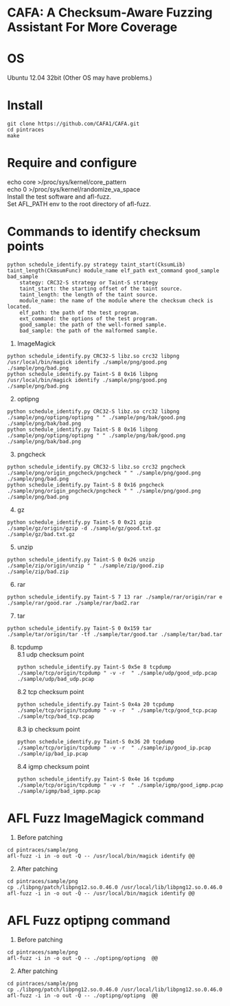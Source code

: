 # CAFA: A Checksum-Aware Fuzzing Assistant For More Coverage


# OS
Ubuntu 12.04 32bit (Other OS may have problems.)

# Install
```
git clone https://github.com/CAFA1/CAFA.git  
cd pintraces  
make 
``` 

# Require and configure
echo core >/proc/sys/kernel/core_pattern    
echo 0 >/proc/sys/kernel/randomize_va_space    
Install the test software and afl-fuzz.  
Set  AFL_PATH env to the root directory of afl-fuzz.      
  

# Commands to identify checksum points
```
python schedule_identify.py strategy taint_start(CksumLib) taint_length(CkmsumFunc) module_name elf_path ext_command good_sample bad_sample
    stategy: CRC32-S strategy or Taint-S strategy
    taint_start: the starting offset of the taint source.
    taint_length: the length of the taint source.
    module_name: the name of the module where the checksum check is located.
    elf_path: the path of the test program.
    ext_command: the options of the test program.
    good_sample: the path of the well-formed sample.
    bad_sample: the path of the malformed sample.
```
1. ImageMagick   
```
python schedule_identify.py CRC32-S libz.so crc32 libpng /usr/local/bin/magick identify ./sample/png/good.png ./sample/png/bad.png    
python schedule_identify.py Taint-S 8 0x16 libpng /usr/local/bin/magick identify ./sample/png/good.png ./sample/png/bad.png
```
2. optipng  
```
python schedule_identify.py CRC32-S libz.so crc32 libpng ./sample/png/optipng/optipng " " ./sample/png/bak/good.png ./sample/png/bak/bad.png
python schedule_identify.py Taint-S 8 0x16 libpng ./sample/png/optipng/optipng " " ./sample/png/bak/good.png ./sample/png/bak/bad.png

```
3. pngcheck   
```
python schedule_identify.py CRC32-S libz.so crc32 pngcheck ./sample/png/origin_pngcheck/pngcheck " " ./sample/png/good.png ./sample/png/bad.png  
python schedule_identify.py Taint-S 8 0x16 pngcheck ./sample/png/origin_pngcheck/pngcheck " " ./sample/png/good.png ./sample/png/bad.png    
```

4. gz  
```
python schedule_identify.py Taint-S 0 0x21 gzip ./sample/gz/origin/gzip -d ./sample/gz/good.txt.gz ./sample/gz/bad.txt.gz  
``` 
 
5. unzip  
``` 
python schedule_identify.py Taint-S 0 0x26 unzip ./sample/zip/origin/unzip " " ./sample/zip/good.zip ./sample/zip/bad.zip
```

6. rar
```
python schedule_identify.py Taint-S 7 13 rar ./sample/rar/origin/rar e ./sample/rar/good.rar ./sample/rar/bad2.rar  
``` 

7. tar
```
python schedule_identify.py Taint-S 0 0x159 tar ./sample/tar/origin/tar -tf ./sample/tar/good.tar ./sample/tar/bad.tar  

``` 

8. tcpdump  
    8.1 udp checksum point  
    ```
    python schedule_identify.py Taint-S 0x5e 8 tcpdump ./sample/tcp/origin/tcpdump " -v -r  " ./sample/udp/good_udp.pcap ./sample/udp/bad_udp.pcap 
    ``` 
    8.2 tcp checksum point  
    ```
    python schedule_identify.py Taint-S 0x4a 20 tcpdump ./sample/tcp/origin/tcpdump " -v -r  " ./sample/tcp/good_tcp.pcap ./sample/tcp/bad_tcp.pcap  
    ```
    8.3 ip checksum point  
    ```
    python schedule_identify.py Taint-S 0x36 20 tcpdump ./sample/tcp/origin/tcpdump " -v -r  " ./sample/ip/good_ip.pcap ./sample/ip/bad_ip.pcap  
    ```
    8.4 igmp checksum point  
    ```
    python schedule_identify.py Taint-S 0x4e 16 tcpdump ./sample/tcp/origin/tcpdump " -v -r  " ./sample/igmp/good_igmp.pcap ./sample/igmp/bad_igmp.pcap 
    ``` 


# AFL Fuzz ImageMagick command
1. Before patching  
```
cd pintraces/sample/png  
afl-fuzz -i in -o out -Q -- /usr/local/bin/magick identify @@  
```
2. After patching  
```
cd pintraces/sample/png  
cp ./libpng/patch/libpng12.so.0.46.0 /usr/local/lib/libpng12.so.0.46.0    
afl-fuzz -i in -o out -Q -- /usr/local/bin/magick identify @@  
``` 
# AFL Fuzz optipng command
1. Before patching  
```
cd pintraces/sample/png  
afl-fuzz -i in -o out -Q -- ./optipng/optipng  @@  
```
2. After patching  
```
cd pintraces/sample/png  
cp ./libpng/patch/libpng12.so.0.46.0 /usr/local/lib/libpng12.so.0.46.0    
afl-fuzz -i in -o out -Q -- ./optipng/optipng  @@   
``` 
